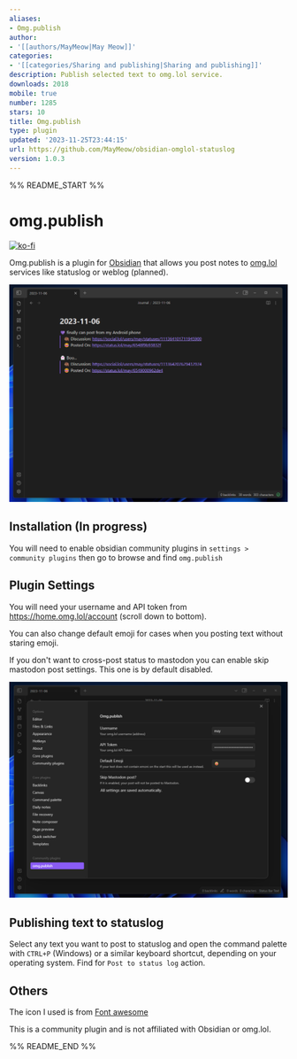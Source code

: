 ```yaml
---
aliases:
- Omg.publish
author:
- '[[authors/MayMeow|May Meow]]'
categories:
- '[[categories/Sharing and publishing|Sharing and publishing]]'
description: Publish selected text to omg.lol service.
downloads: 2018
mobile: true
number: 1285
stars: 10
title: Omg.publish
type: plugin
updated: '2023-11-25T23:44:15'
url: https://github.com/MayMeow/obsidian-omglol-statuslog
version: 1.0.3
---
```


%% README_START %%

# omg.publish

[![ko-fi](https://ko-fi.com/img/githubbutton_sm.svg)](https://ko-fi.com/D1D5DMOTA)

Omg.publish is a plugin for [Obsidian](https://obsidian.md/) that allows you post notes to [omg.lol](https://omg.lol) services like statuslog or weblog (planned).

![](https://raw.githubusercontent.com/MayMeow/obsidian-omglol-statuslog/HEAD/screenshot1.png)

## Installation (In progress)

You will need to enable obsidian community plugins in `settings > community plugins` then go to browse and find `omg.publish`

## Plugin Settings

You will need your username and API token from https://home.omg.lol/account (scroll down to bottom). 

You can also change default emoji for cases when you posting text without staring emoji.

If you don't want to cross-post status to mastodon you can enable skip mastodon post settings. This one is by default disabled.

![](https://raw.githubusercontent.com/MayMeow/obsidian-omglol-statuslog/HEAD/screenshot2.png)

## Publishing text to statuslog

Select any text you want to post to statuslog and open the command palette with `CTRL+P` (Windows) or a similar keyboard shortcut, depending on your operating system. Find for `Post to status log` action.

## Others

The icon I used is from [Font awesome](https://fontawesome.com/icons/face-grin-tears?f=classic&s=regular)

This is a community plugin and is not affiliated with Obsidian or omg.lol.


%% README_END %%